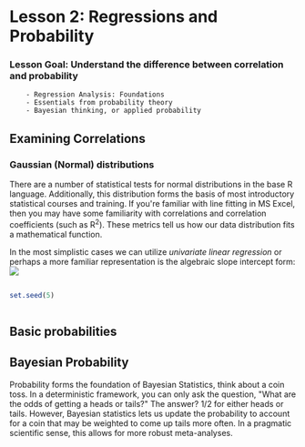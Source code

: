# Lesson 2: Regressions and Probability

### Lesson Goal: Understand the difference between correlation and probability

        - Regression Analysis: Foundations
        - Essentials from probability theory
        - Bayesian thinking, or applied probability

## Examining Correlations



### Gaussian (Normal) distributions

There are a number of statistical tests for normal distributions in the base R language. Additionally, this distribution  forms the basis of most introductory statistical courses and training. If you're familiar with line fitting in MS Excel, then you may have some familiarity with correlations and correlation coefficients (such as R<sup>2</sup>). These metrics tell us how our data distribution fits a mathematical function.

In the most simplistic cases we can utilize _univariate linear regression_ or perhaps a more familiar representation is the algebraic slope intercept form: <img src="https://render.githubusercontent.com/render/math?math=y = mx %2B b">


```R

set.seed(5)



```

## Basic probabilities

## Bayesian Probability

Probability forms the foundation of Bayesian Statistics, think about a coin toss. In a deterministic framework, you can only ask the question, "What are the odds of getting a heads or tails?" The answer? 1/2 for either heads or tails. However, Bayesian statistics lets us update the probability to account for a coin that may be weighted to come up tails more often. In a pragmatic scientific sense, this allows for more robust meta-analyses.
